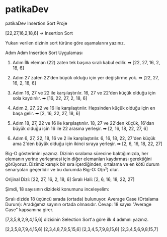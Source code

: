 # patikaDev
patikaDev  Insertion Sort Proje 


[22,27,16,2,18,6] -> Insertion Sort

Yukarı verilen dizinin sort türüne göre aşamalarını yazınız.

Adım Adım Insertion Sort Uygulaması
1. Adım
İlk eleman (22) zaten tek başına sıralı kabul edilir.
➡ [22, 27, 16, 2, 18, 6]

2. Adım
27 zaten 22'den büyük olduğu için yer değiştirme yok.
➡ [22, 27, 16, 2, 18, 6] 

3. Adım
16, 27 ve 22 ile karşılaştırılır. 16, 27 ve 22'den küçük olduğu için sola kaydırılır.
➡ [16, 22, 27, 2, 18, 6]

5. Adım
2, 27, 22 ve 16 ile karşılaştırılır. Hepsinden küçük olduğu için en başa gelir.
➡ [2, 16, 22, 27, 18, 6] 

6. Adım
18, 27, 22 ve 16 ile karşılaştırılır. 18, 27 ve 22'den küçük, 16'dan büyük olduğu için 16 ile 22 arasına yerleşir.
➡ [2, 16, 18, 22, 27, 6] 

7. Adım
6, 27, 22, 18, 16 ve 2 ile karşılaştırılır. 6, 16, 18, 22, 27'den küçük ama 2'den büyük olduğu için ikinci sıraya yerleşir.
➡ [2, 6, 16, 18, 22, 27]


Big-O gösterimini yazınız.
Dizinin sıralama sürecine baktığımızda, her elemanın yerine yerleşmesi için diğer elemanları kaydırması gerektiğini görüyoruz.
Dizimiz karışık bir sıra içerdiğinden, ortalama ve en kötü durum senaryoları geçerlidir ve bu durumda Big-O: O(n²) olur.




Orijinal Dizi: [22, 27, 16, 2, 18, 6]
Sıralı Hali: [2, 6, 16, 18, 22, 27]

Şimdi, 18 sayısının dizideki konumunu inceleyelim:

Sıralı dizide 18 üçüncü sırada (ortada) bulunuyor.
Average Case (Ortalama Durum): Aradığımız sayının ortada olmasıdır.
Cevap: 18 sayısı "Average Case" kapsamına girer.


[7,3,5,8,2,9,4,15,6] dizisinin Selection Sort'a göre ilk 4 adımını yazınız.

[2,3,5,8,7,9,4,15,6]
[2,3,4,8,7,9,5,15,6]
[2,3,4,5,7,9,8,15,6]
[2,3,4,5,6,9,8,15,7]
